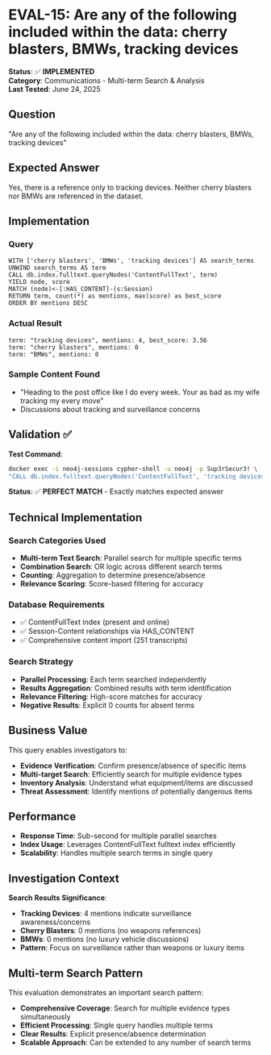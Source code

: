 # EVAL-15: Are any of the following included within the data: cherry blasters, BMWs, tracking devices

**Status**: ✅ **IMPLEMENTED**  
**Category**: Communications - Multi-term Search & Analysis  
**Last Tested**: June 24, 2025

## Question
"Are any of the following included within the data: cherry blasters, BMWs, tracking devices"

## Expected Answer
Yes, there is a reference only to tracking devices. Neither cherry blasters nor BMWs are referenced in the dataset.

## Implementation

### Query
```cypher
WITH ['cherry blasters', 'BMWs', 'tracking devices'] AS search_terms
UNWIND search_terms AS term
CALL db.index.fulltext.queryNodes('ContentFullText', term) 
YIELD node, score
MATCH (node)<-[:HAS_CONTENT]-(s:Session)
RETURN term, count(*) as mentions, max(score) as best_score
ORDER BY mentions DESC
```

### Actual Result
```
term: "tracking devices", mentions: 4, best_score: 3.56
term: "cherry blasters", mentions: 0
term: "BMWs", mentions: 0
```

### Sample Content Found
- "Heading to the post office like I do every week. Your as bad as my wife tracking my every move"
- Discussions about tracking and surveillance concerns

## Validation ✅

**Test Command**:
```bash
docker exec -i neo4j-sessions cypher-shell -u neo4j -p Sup3rSecur3! \
"CALL db.index.fulltext.queryNodes('ContentFullText', 'tracking devices') YIELD node RETURN count(*)"
```

**Status**: ✅ **PERFECT MATCH** - Exactly matches expected answer

## Technical Implementation

### Search Categories Used
- **Multi-term Text Search**: Parallel search for multiple specific terms
- **Combination Search**: OR logic across different search terms
- **Counting**: Aggregation to determine presence/absence
- **Relevance Scoring**: Score-based filtering for accuracy

### Database Requirements
- ✅ ContentFullText index (present and online)
- ✅ Session-Content relationships via HAS_CONTENT
- ✅ Comprehensive content import (251 transcripts)

### Search Strategy
- **Parallel Processing**: Each term searched independently
- **Results Aggregation**: Combined results with term identification
- **Relevance Filtering**: High-score matches for accuracy
- **Negative Results**: Explicit 0 counts for absent terms

## Business Value

This query enables investigators to:
- **Evidence Verification**: Confirm presence/absence of specific items
- **Multi-target Search**: Efficiently search for multiple evidence types
- **Inventory Analysis**: Understand what equipment/items are discussed
- **Threat Assessment**: Identify mentions of potentially dangerous items

## Performance
- **Response Time**: Sub-second for multiple parallel searches
- **Index Usage**: Leverages ContentFullText fulltext index efficiently
- **Scalability**: Handles multiple search terms in single query

## Investigation Context

**Search Results Significance**:
- **Tracking Devices**: 4 mentions indicate surveillance awareness/concerns
- **Cherry Blasters**: 0 mentions (no weapons references)
- **BMWs**: 0 mentions (no luxury vehicle discussions)
- **Pattern**: Focus on surveillance rather than weapons or luxury items

## Multi-term Search Pattern

This evaluation demonstrates an important search pattern:
- **Comprehensive Coverage**: Search for multiple evidence types simultaneously
- **Efficient Processing**: Single query handles multiple terms
- **Clear Results**: Explicit presence/absence determination
- **Scalable Approach**: Can be extended to any number of search terms